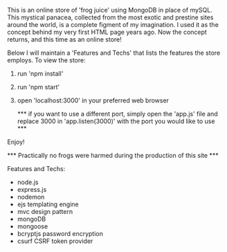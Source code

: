 This is an online store of 'frog juice' using MongoDB in place of mySQL. This mystical panacea, collected from the most exotic and prestine sites around the world, is a complete figment of my imagination. I used it as the concept behind my very first HTML page years ago.  Now the concept returns, and this time as an online store!  

Below I will maintain a 'Features and Techs' that lists the features the store employs.
To view the store:


1. run 'npm install'
2. run 'npm start'
3. open 'localhost:3000' in your preferred web browser
      
      *** if you want to use a different port, 
      simply open the 'app.js' file and replace 
      3000 in 'app.listen(3000)' with the 
      port you would like to use ***

Enjoy!


*** Practically no frogs were harmed during the production of this site ***


Features and Techs:

* node.js
* express.js
* nodemon
* ejs templating engine
* mvc design pattern
* mongoDB
* mongoose
* bcryptjs password encryption 
* csurf CSRF token provider